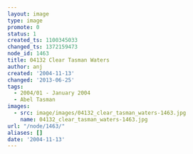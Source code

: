 ```yaml
---
layout: image
type: image
promote: 0
status: 1
created_ts: 1100345033
changed_ts: 1372159473
node_id: 1463
title: 04132 Clear Tasman Waters
author: anj
created: '2004-11-13'
changed: '2013-06-25'
tags:
  - 2004/01 - January 2004
  - Abel Tasman
images:
  - src: image/images/04132_clear_tasman_waters-1463.jpg
    name: 04132_clear_tasman_waters-1463.jpg
url: "/node/1463/"
aliases: []
date: '2004-11-13'
---
```


